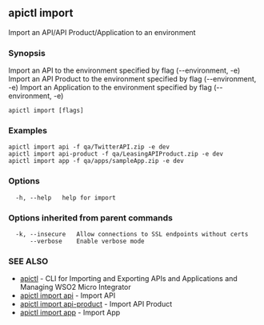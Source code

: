 ## apictl import

Import an API/API Product/Application to an environment

### Synopsis

Import an API to the environment specified by flag (--environment, -e)
Import an API Product to the environment specified by flag (--environment, -e)
Import an Application to the environment specified by flag (--environment, -e)

```
apictl import [flags]
```

### Examples

```
apictl import api -f qa/TwitterAPI.zip -e dev
apictl import api-product -f qa/LeasingAPIProduct.zip -e dev
apictl import app -f qa/apps/sampleApp.zip -e dev
```

### Options

```
  -h, --help   help for import
```

### Options inherited from parent commands

```
  -k, --insecure   Allow connections to SSL endpoints without certs
      --verbose    Enable verbose mode
```

### SEE ALSO

* [apictl](apictl.md)	 - CLI for Importing and Exporting APIs and Applications and Managing WSO2 Micro Integrator
* [apictl import api](apictl_import_api.md)	 - Import API
* [apictl import api-product](apictl_import_api-product.md)	 - Import API Product
* [apictl import app](apictl_import_app.md)	 - Import App

